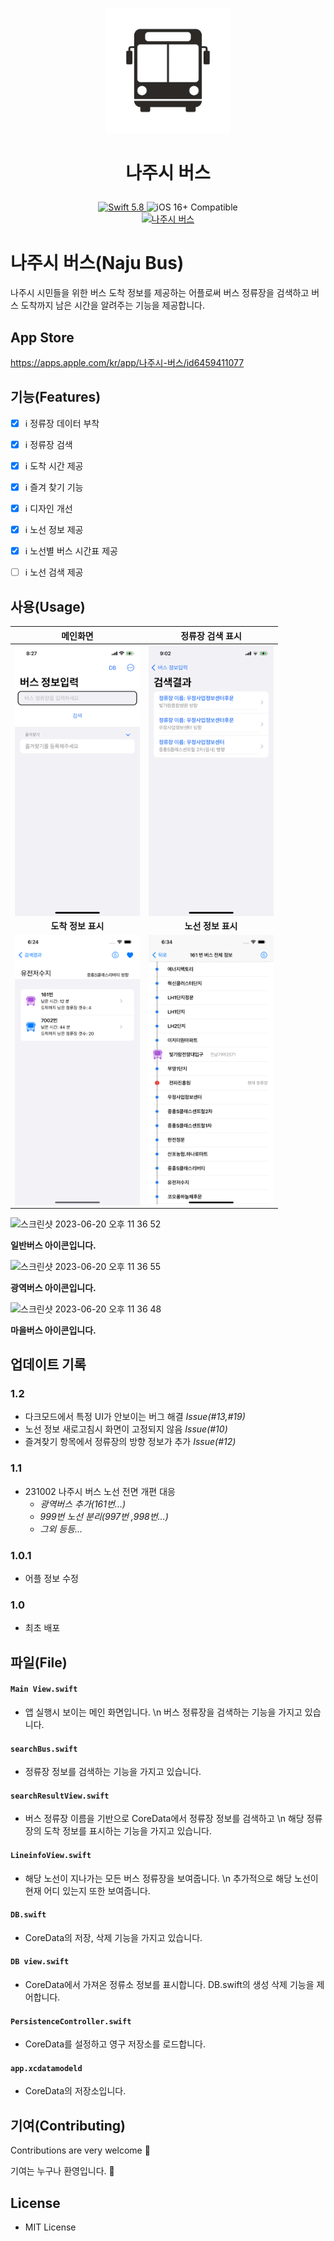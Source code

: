 <p align="center">
   <img width="200" src="app/Assets.xcassets/AppIcon.appiconset/1024.png" alt="APP Logo"></p>
   
 # <p align="center">나주시 버스 </p>
<p align="center">
   <a href="https://developer.apple.com/swift/">
      <img src="https://img.shields.io/badge/Swift-5.8-orange.svg?style=flat" alt="Swift 5.8">
   </a>
   <img src="https://img.shields.io/badge/iOS-16%2B-brightgreen.svg?style=flat" alt="iOS 16+ Compatible">

<br>
<a href="https://apps.apple.com/kr/app/나주시-버스/id6459411077">
   <img src="https://www.iphones.ru/wp-content/uploads/2010/08/App_Store_Badge_EN1-560x189.png" alt="나주시 버스" width="200"/>
</a>
</p>


# 나주시 버스(Naju Bus)
나주시 시민들을 위한 버스 도착 정보를 제공하는 어플로써 버스 정류장을 검색하고 버스 도착까지 남은 시간을 알려주는 기능을 제공합니다.

## App Store

https://apps.apple.com/kr/app/나주시-버스/id6459411077

## 기능(Features)

- [x] ℹ️ 정류장 데이터 부착
- [x] ℹ️ 정류장 검색
- [x] ℹ️ 도착 시간 제공
- [x] ℹ️ 즐겨 찾기 기능
- [x] ℹ️ 디자인 개선
- [x] ℹ️ 노선 정보 제공
- [x] ℹ️ 노선별 버스 시간표 제공
- [ ] ℹ️ 노선 검색 제공


## 사용(Usage)

| 메인화면 | 정류장 검색 표시 |
| :---: | :---: |
| <img src="img/readMe/IMG_5918.PNG" width="200" align="center"> | <img src="img/readMe/IMG_5923.PNG" width="200" align="center"> |
| **도착 정보 표시** | **노선 정보 표시** |
| <img src="img/readMe/busStopInfo.png" width="200" align="center"> | <img src="img/readMe/busLineInfo.png" width="200" align="center"> |

<img width="69" alt="스크린샷 2023-06-20 오후 11 36 52" src="https://github.com/UNGGU0704/Naju_busInfo/assets/130115689/16bc9a8a-7a9a-465f-929f-0b5c934b83f2">

**일반버스 아이콘입니다.**

 <img width="72" alt="스크린샷 2023-06-20 오후 11 36 55" src="https://github.com/UNGGU0704/Naju_busInfo/assets/130115689/1c51798c-ba76-44d8-81cf-dbb040da5be0"> 

 **광역버스 아이콘입니다.**

<img width="71" alt="스크린샷 2023-06-20 오후 11 36 48" src="https://github.com/UNGGU0704/Naju_busInfo/assets/130115689/caca8c69-22c0-4fef-88a7-dc99568603d7">

**마을버스 아이콘입니다.**

## 업데이트 기록

### 1.2
- 다크모드에서 특정 UI가 안보이는 버그 해결 *Issue(#13,#19)* 
- 노선 정보 새로고침시 화면이 고정되지 않음 *Issue(#10)* 
- 즐겨찾기 항목에서 정류장의 방향 정보가 추가 *Issue(#12)* 

### 1.1
- 231002 나주시 버스 노선 전면 개편 대응
  - *광역버스 추가(161번...)*
  - *999번 노선 분리(997번 ,998번...)*
  - *그외 등등...*
    
### 1.0.1
- 어플 정보 수정 

### 1.0
- 최초 배포 

## 파일(File)

#### `Main View.swift`
- 앱 실행시 보이는 메인 화면입니다. \n
  버스 정류장을 검색하는 기능을 가지고 있습니다.
#### `searchBus.swift`
- 정류장 정보를 검색하는 기능을 가지고 있습니다.
#### `searchResultView.swift`
- 버스 정류장 이름을 기반으로 CoreData에서 정류장 정보를 검색하고 \n
  해당 정류장의 도착 정보를 표시하는 기능을 가지고 있습니다.
#### `LineinfoView.swift`
- 해당 노선이 지나가는 모든 버스 정류장을 보여줍니다. \n
  추가적으로 해당 노선이 현재 어디 있는지 또한 보여줍니다.
#### `DB.swift`
- CoreData의 저장, 삭제 기능을 가지고 있습니다.
#### `DB view.swift`
- CoreData에서 가져온 정류소 정보를 표시합니다.
  DB.swift의 생성 삭제 기능을 제어합니다.
#### `PersistenceController.swift`
- CoreData를 설정하고 영구 저장소를 로드합니다.
#### `app.xcdatamodeld`
- CoreData의 저장소입니다.

## 기여(Contributing)
Contributions are very welcome 🙌 

기여는 누구나 환영입니다. 🙌


## License
- MIT License
